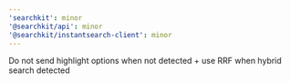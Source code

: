 ```yaml
---
'searchkit': minor
'@searchkit/api': minor
'@searchkit/instantsearch-client': minor
---
```


Do not send highlight options when not detected + use RRF when hybrid search detected
